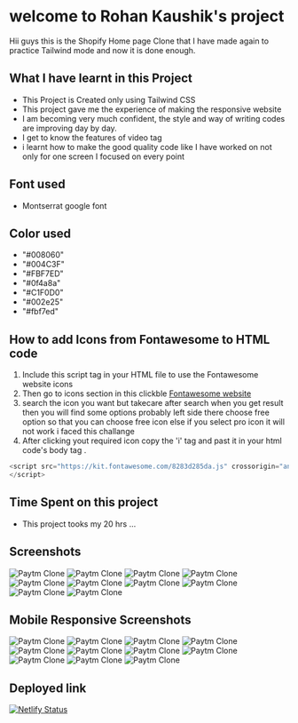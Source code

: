 # welcome to Rohan Kaushik's project

Hii guys this is the Shopify Home page Clone that I have made again to practice Tailwind mode and now it is done enough.

## What I have learnt in this Project
   - This Project is Created only using Tailwind CSS  
   - This project gave me the experience of making the responsive website 
   - I am becoming very much confident, the style and way of writing codes are improving day by day.
   - I get to know the features of video tag
   - i learnt how to make the good quality code like I have worked on not only for one screen I focused on every point
## Font used
  - Montserrat google font 
## Color used
   - "#008060"
   - "#004C3F"
   - "#FBF7ED"
   - "#0f4a8a"
   - "#C1F0D0"
   - "#002e25"
   - "#fbf7ed"



  ## How to add Icons from Fontawesome to HTML code

  1. Include this script tag in your HTML file to use the Fontawesome website icons 
  2. Then go to icons section in this clickble [Fontawesome website](https://fontawesome.com/)
  3. search the icon you want but takecare after search when you get result then you will find some options probably left side there choose free option so that you can choose free icon else if you select pro icon it will not work i faced this challange
  4. After clicking yout required icon copy the 'i' tag and past it in your html code's body tag .


```javascript
<script src="https://kit.fontawesome.com/8283d285da.js" crossorigin="anonymous">
</script>

```



## Time Spent on this project

- This project tooks my 20 hrs ...

## Screenshots

![Paytm Clone](./previews/Screenshot%20(88).png)
![Paytm Clone](./previews/Screenshot%20(89).png)
![Paytm Clone](./previews/Screenshot%20(90).png)
![Paytm Clone](./previews/Screenshot%20(91).png)
![Paytm Clone](./previews/Screenshot%20(92).png)
![Paytm Clone](./previews/Screenshot%20(93).png)
![Paytm Clone](./previews/Screenshot%20(94).png)
![Paytm Clone](./previews/Screenshot%20(95).png)
![Paytm Clone](./previews/Screenshot%20(96).png)
![Paytm Clone](./previews/Screenshot%20(97).png)

## Mobile Responsive Screenshots
![Paytm Clone](./previews/Screenshot%20(98).png)
![Paytm Clone](./previews/Screenshot%20(99).png)
![Paytm Clone](./previews/Screenshot%20(100).png)
![Paytm Clone](./previews/Screenshot%20(101).png)
![Paytm Clone](./previews/Screenshot%20(102).png)
![Paytm Clone](./previews/Screenshot%20(103).png)
![Paytm Clone](./previews/Screenshot%20(104).png)
![Paytm Clone](./previews/Screenshot%20(105).png)
![Paytm Clone](./previews/Screenshot%20(106).png)
![Paytm Clone](./previews/Screenshot%20(107).png)
![Paytm Clone](./previews/Screenshot%20(108).png)

## Deployed link

[![Netlify Status](https://api.netlify.com/api/v1/badges/12f899b5-55f8-4fe1-bdec-0a228426fff1/deploy-status)](https://shopifyresponsive.netlify.app/)